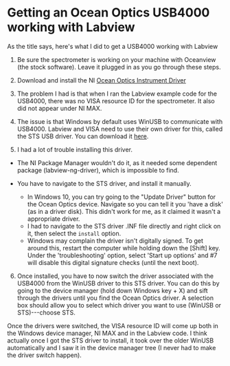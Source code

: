# Getting an Ocean Optics USB4000 working with Labview

As the title says, here's what I did to get a USB4000 working with Labview

1. Be sure the spectrometer is working on your machine with Oceanview (the stock software). Leave it plugged in as
you go through these steps.

2. Download and install the NI [Ocean Optics Instrument Driver](http://sine.ni.com/apps/utf8/niid_web_display.download_page?p_id_guid=7833BD4A31DA1274E04400144FB7D21D)

3. The problem I had is that when I ran the Labview example code for the USB4000, there was no VISA resource ID for the spectrometer.  It
also did not appear under NI MAX.

4. The issue is that Windows by default uses WinUSB to communicate with USB4000.  Labview and VISA need to use their own
driver for this, called the STS USB driver.  You can download it [here](http://sine.ni.com/apps/utf8/niid_web_display.download_page?p_id_guid=A4A691E2F9B24D8EE0440021287E6A9E).

5. I had a lot of trouble installing this driver.  

* The NI Package Manager wouldn't do it, as it needed some 
dependent package (labview-ng-driver), which is impossible to find.

* You have to navigate to the STS driver, and install it manually. 
    * In Windows 10, you can try going to the "Update Driver" button for the Ocean Optics device.  Navigate so you can 
    tell it you 'have a disk' (as in a driver disk).  This didn't work for me, as it claimed it wasn't a appropriate driver.
    * I had to navigate to the STS driver .INF file directly and right click on it, then select the `install` option.
    * Windows may complain the driver isn't digitally signed.  To get around this, restart the computer
    while holding down the [Shift] key.  Under the 'troubleshooting' option, select 'Start up options' and #7 will disable this digital
    signature checks (until the next boot).

6. Once installed, you have to now switch the driver associated with the USB4000 from the WinUSB
driver to this STS driver. You can do this by going to the device manager (hold down Windows key + X)
and sift through the drivers until you find the Ocean Optics driver.  A selection box should allow you
to select which driver you want to use (WinUSB or STS)---choose STS.

Once the drivers were switched, the VISA resource ID will come up both in the Windows device manager, NI MAX and
in the Labview code.  I think actually once I got the STS driver to install, it took over the older
WinUSB automatically and I saw it in the device manager tree (I never had to make the driver switch happen).




